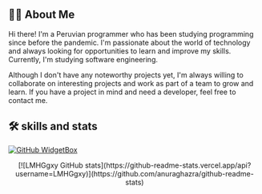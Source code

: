 
## 🐱‍👤 About Me
Hi there! I'm a Peruvian programmer who has been studying programming since before the pandemic. I'm passionate about the world of technology and always looking for opportunities to learn and improve my skills. Currently, I'm studying software engineering.

Although I don't have any noteworthy projects yet, I'm always willing to collaborate on interesting projects and work as part of a team to grow and learn. If you have a project in mind and need a developer, feel free to contact me.

## 🛠 skills and stats

[![GitHub WidgetBox](https://github-widgetbox.vercel.app/api/skills?languages=js,css,python,html)](https://github.com/Jurredr/github-widgetbox)
<div align="center">
[![LMHGgxy GitHub stats](https://github-readme-stats.vercel.app/api?username=LMHGgxy)](https://github.com/anuraghazra/github-readme-stats)
</div>
